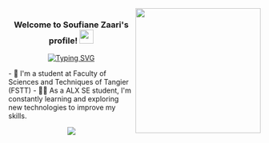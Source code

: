 <img width="250" align="right" src="https://media.tenor.com/mGgWY8RkgYMAAAAC/hello-world.gif">
<h3 align="center">
  Welcome to Soufiane Zaari's profile!
  <img src="https://media.giphy.com/media/hvRJCLFzcasrR4ia7z/giphy.gif" width="28">
</h3>
<p align="center">
<a href="https://git.io/typing-svg"><img src="https://readme-typing-svg.herokuapp.com?font=Fira+Code&pause=1000&color=C8BEF7&center=true&vCenter=true&width=500&height=60&lines=Always+learning+new+things;Coding+and+new+tech+excite+me+immensely" alt="Typing SVG" /></a>
</p> 
- 🏢 I'm a student at Faculty of Sciences and Techniques of Tangier (FSTT)
- 👨‍💻 As a ALX SE student, I'm constantly learning and exploring new technologies to improve my skills.

<!-- Social icons section -->
<p align="center">
<a href="https://www.linkedin.com/in/soufiane-zaari/" target="_blank"><img src="https://img.icons8.com/?size=512&id=xuvGCOXi8Wyg&format.png"/> </a>
